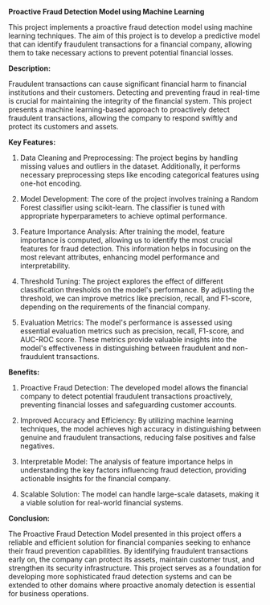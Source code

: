 **Proactive Fraud Detection Model using Machine Learning**

This project implements a proactive fraud detection model using machine learning techniques. The aim of this project is to develop a predictive model that can identify fraudulent transactions for a financial company, allowing them to take necessary actions to prevent potential financial losses.

**Description:**

Fraudulent transactions can cause significant financial harm to financial institutions and their customers. Detecting and preventing fraud in real-time is crucial for maintaining the integrity of the financial system. This project presents a machine learning-based approach to proactively detect fraudulent transactions, allowing the company to respond swiftly and protect its customers and assets.

**Key Features:**

1. Data Cleaning and Preprocessing: The project begins by handling missing values and outliers in the dataset. Additionally, it performs necessary preprocessing steps like encoding categorical features using one-hot encoding.

2. Model Development: The core of the project involves training a Random Forest classifier using scikit-learn. The classifier is tuned with appropriate hyperparameters to achieve optimal performance.

3. Feature Importance Analysis: After training the model, feature importance is computed, allowing us to identify the most crucial features for fraud detection. This information helps in focusing on the most relevant attributes, enhancing model performance and interpretability.

4. Threshold Tuning: The project explores the effect of different classification thresholds on the model's performance. By adjusting the threshold, we can improve metrics like precision, recall, and F1-score, depending on the requirements of the financial company.

5. Evaluation Metrics: The model's performance is assessed using essential evaluation metrics such as precision, recall, F1-score, and AUC-ROC score. These metrics provide valuable insights into the model's effectiveness in distinguishing between fraudulent and non-fraudulent transactions.

**Benefits:**

1. Proactive Fraud Detection: The developed model allows the financial company to detect potential fraudulent transactions proactively, preventing financial losses and safeguarding customer accounts.

2. Improved Accuracy and Efficiency: By utilizing machine learning techniques, the model achieves high accuracy in distinguishing between genuine and fraudulent transactions, reducing false positives and false negatives.

3. Interpretable Model: The analysis of feature importance helps in understanding the key factors influencing fraud detection, providing actionable insights for the financial company.

4. Scalable Solution: The model can handle large-scale datasets, making it a viable solution for real-world financial systems.

**Conclusion:**

The Proactive Fraud Detection Model presented in this project offers a reliable and efficient solution for financial companies seeking to enhance their fraud prevention capabilities. By identifying fraudulent transactions early on, the company can protect its assets, maintain customer trust, and strengthen its security infrastructure. This project serves as a foundation for developing more sophisticated fraud detection systems and can be extended to other domains where proactive anomaly detection is essential for business operations.
